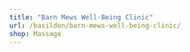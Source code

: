 ```yaml
---
title: "Barn Mews Well-Being Clinic"
url: /basildon/barn-mews-well-being-clinic/
shop: Massage
---
```

